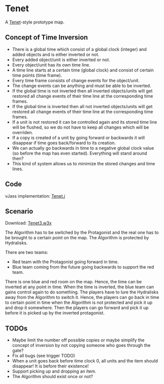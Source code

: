 # Tenet

A [Tenet](https://www.imdb.com/title/tt6723592)-style prototype map.

## Concept of Time Inversion

* There is a global time which consist of a global clock (integer) and added objects and is either inverted or not.
* Every added object/unit is either inverted or not.
* Every object/unit has its own time line.
* A time line starts at a certain time (global clock) and consist of certain time points (time frame).
* Every time frame consists of change events for the object/unit.
* The change events can be anything and must be able to be inverted.
* If the global time is not inverted then all inverted objects/units will get restored all change events of their time line at the corresponding time frames.
* If the global time is inverted then all not inverted objects/units will get restored all change events of their time line at the corresponding time frames.
* If a unit is not restored it can be controlled again and its stored time line will be flushed, so we do not have to keep all changes which will be overriden.
* If a copy is created of a unit by going forward or backwards it will disappear if time goes back/forward to its creation.
* We can actually go backwards in time to a negative global clock value (so before the map has even started). Everything will stand around then?
* This kind of system allows us to minimize the stored changes and time lines.

## Code

vJass implementation: [Tenet.j](./Tenet.j)

## Scenario

Download: [Tenet3.w3x](./Tenet3.w3x)

The Algorithm has to be switched by the Protagonist and the real one has to be brought to a certain point on the map.
The Algorithm is protected by Hydralisks.

There are two teams:

* Red team with the Protagonist going forward in time.
* Blue team coming from the future going backwards to support the red team.

There is one blue and red room on the map. Hence, the time can be inverted at any point in time.
When the time is inverted, the blue team can gains control again to do something.
The players have to lure the Hydralisks away from the Algorithm to switch it.
Hence, the players can go back in time to certain point in time when the Algorithm is not protected and pick it up and drop it somewhere.
Then the players can go forward and pick it up before it is picked up by the inverted protagonist.

## TODOs

* Maybe limit the number off possible copies or maybe simplify the concept of inversion by not copying someone who goes through the gate?
* Fix all bugs (see trigger TODO)
* When a unit goes back before time clock 0, all units and the item should disappear! It is before their existence!
* Support picking up and dropping an item.
* The Algorithm should exist once or not?